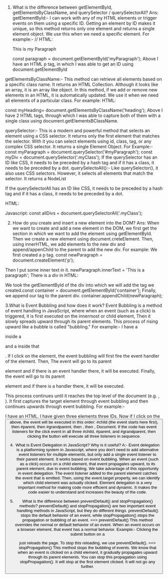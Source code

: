 1. What is the difference between getElementById, getElementsByClassName, and querySelector / querySelectorAll?
Ans: getElementById:-  I can work with any of my HTML elements or trigger events on them using a specific ID. 
Getting an element by ID makes it unique, so this method returns only one element and returns a single element object. We use this when we need a specific element. For example:-
// HTML: <p id="myParagraph">This is my Paragraph </p> 
const paragraph = document.getElementById('myParagraph');
Above I have an HTML p tag, in which I was able to get an ID using document.getElementById

getElementsByClassName:-  This method can retrieve all elements based on a specific class name. It returns an HTML Collection. Although it looks like an array, it is an array like object. 
In this method, if we add or remove new elements in an HTML, it is automatically updated. We use it when we need all elements of a particular class.
For example:
 HTML: 
<!--  <h2 class="heading">This is my heading1</h2>   -->
<!--  <h3 class="heading">This is my heading2</h3>  -->

const myHeading= document.getElementsByClassName('heading');
Above I have 2 HTML tags, through which I was able to capture both of them with a single class using document.getElementsBClassName.

querySelector:-  This is a modern and powerful method that selects an element using a CSS selector. It returns only the first element that matches the selector. With it you can select elements using id, class, tag, or any complex CSS selector. It returns a single Element Object.
For Example:-
const myParagraph = document.querySelector('#myParagraph'); 
const myDiv = document.querySelector('.myClass'); 
If the querySelector has an ID like CSS, it needs to be preceded by a hash tag and if it has a class, it needs to be preceded by a dot.
querySelectoAll():-  Like querySelector(), it also uses CSS selectors. However, it selects all elements that match the selector. It returns a NodeList

If the querySelectorAll has an ID like CSS, it needs to be preceded by a hash tag and if it has a class, it needs to be preceded by a dot.

HTML: 
<!-- <p id="myParagraph">This is my paragraph </p>  -->
<!-- <div class="myClass">first div</div> -->
<!-- <div class="myClass">second div</div>   -->
Javascript:
const allDivs = document.querySelectorAll('.myClass');

2. How do you create and insert a new element into the DOM?
Ans: When we want to create and add a new element in the DOM, we first get the section in which we want to add the element using getElementById. Then we create a new element using document.creteElement. Then, using innerHTML, we add elements to the new div and append/appenChild to the parent to add the new div. 
For example: 
We first created a p tag.
const newParagraph = document.createElement('p');

Then I put some inner text in it.
newParagraph.innerText = 'This is a paragraph';
There is a div in HTML:
<!-- <div id="container"></div>  -->

We took the getElementById of the div into which we will add the tag we created.const container = document.getElementById('container'); 
Finally, we append our tag to the parent div.
container.appendChild(newParagraph);

3.What is Event Bubbling and how does it work?
Event Bubbling is a method of event handling in JavaScript, where when an event (such as a click) is triggered, it is first executed on the innermost or child element, Then it slowly spreads upward through its parent elements. This process of rising upward like a bubble is called "bubbling."
For example:- I have a <p> inside a <div> and a <span> inside that <p>. If I click on the <span> element, the event bubbling will first fire the event handler of the <span> element. Then, The event will go to its parent <p> element and if there is an event handler there, it will be executed. Finally, the event will go to its parent <div> element and if there is a handler there, it will be executed.

This process continues until it reaches the top level of the document (e.g. <body>, <html>). It first captures the target element through event bubbling and then continues upwards through event bubbling. For example:-

<html>
<head></head>
<body>
<!-- <div id="grandparent"> -->
    <!-- <div id="parent"> -->
        <!-- <button id="child">This is my button</button> -->
    </div>
</div>
</body>
</html>
I have an HTML. I have given three elements three IDs. Now if I click on the <button id="child"> above, the event will be executed in this order: #child (the event starts here first), then #parent, then #grandparent, then <body>, then <html>, Document. If the code has event listeners for the click event in all three #child, #parent, and #grandparent, then clicking the button will execute all three listeners in sequence.

4. What is Event Delegation in JavaScript? Why is it useful?
A:- Event delegation is a platforming system in Javascript, where you don't need to add alternative event listeners for multiple elements, but only add a single event listener to their parent element. It works based on event bubbling.
When an event (such as a click) occurs on a child element, that event propagates upward, to its parent element, due to event bubbling. We take advantage of this opportunity in event delegation. The event listener added to the parent element catches the event that is emitted. 
Then, using the event.target property, we can identify which child element was actually clicked. Element delegation is a very important method for making code more efficient and dynamic. It makes the code easier to understand and increases the beauty of the code.

5. What is the difference between preventDefault() and stopPropagation() methods?
preventDefault() and stopPropagation() are two important event handling methods in JavaScript, but they do different things. preventDefault() stops the default behavior of an event, while stopPropagation() stops the propagation or bubbling of an event.
==> preventDefault()
This method overrides the normal or default behavior of an event. When an event occurs on a browser element, that event has a normal behavior.
Example:- Clicking the submit button on a <form> just reloads the page. To stop this reloading, we use preventDefault().
==> stopPropagation()
This method stops the bubbling of events. We know that when an event is clicked on a child element, it gradually propagates upward through its parent elements.
You can stop this propagation using stopPropagation(). It will stop at the first element clicked. It will not go any further.
